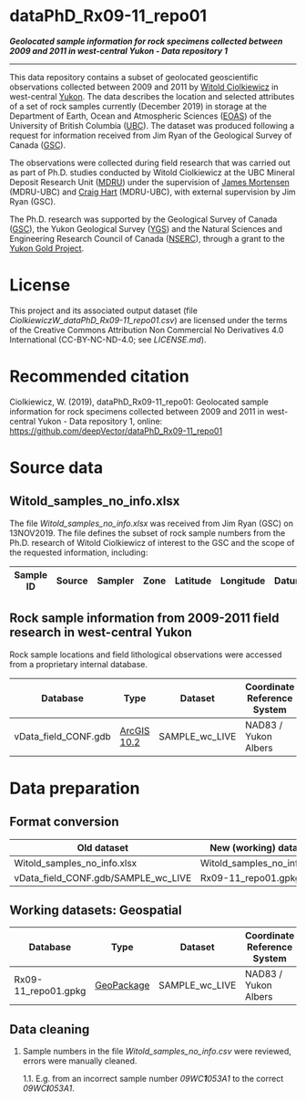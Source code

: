 # dataPhD_Rx09-11_repo01

**_Geolocated sample information for rock specimens collected between 2009 and 2011 in west-central Yukon - Data repository 1_**

* * *

This data repository contains a subset of geolocated geoscientific observations collected between 2009 and 2011 by [Witold Ciolkiewicz](https://www.linkedin.com/in/witold-c/) in west-central [Yukon](https://www.google.com/maps/place/Yukon/).  The data describes the location and selected attributes of a set of rock samples currently (December 2019) in storage at the Department of Earth, Ocean and Atmospheric Sciences ([EOAS](https://www.eoas.ubc.ca)) of the University of British Columbia ([UBC](https://www.ubc.ca)).  The dataset was produced following a request for information received from Jim Ryan of the Geological Survey of Canada ([GSC](https://www.nrcan.gc.ca/science-data/research-centres-labs/geological-survey-canada)).

The observations were collected during field research that was carried out as part of Ph.D. studies conducted by Witold Ciolkiewicz at the UBC Mineral Deposit Research Unit ([MDRU](https://www.mdru.ubc.ca)) under the supervision of [James Mortensen](https://www.eoas.ubc.ca/people/jamesmortensen) (MDRU-UBC) and [Craig Hart](https://www.linkedin.com/in/craig-hart-a2132419) (MDRU-UBC), with external supervision by Jim Ryan (GSC).

The Ph.D. research was supported by the Geological Survey of Canada ([GSC](https://www.nrcan.gc.ca/science-data/research-centres-labs/geological-survey-canada)), the Yukon Geological Survey ([YGS](https://yukon.ca/en/science-and-natural-resources/geology)) and the Natural Sciences and Engineering Research Council of Canada ([NSERC](https://www.nserc-crsng.gc.ca)), through a grant to the [Yukon Gold Project](http://old.mdru.ubc.ca/home/research/yg/yg.php).

# License

This project and its associated output dataset (file _CiolkiewiczW_dataPhD_Rx09-11_repo01.csv_) are licensed under the terms of the Creative Commons Attribution Non Commercial No Derivatives 4.0 International (CC-BY-NC-ND-4.0; see _LICENSE.md_).

# Recommended citation

Ciolkiewicz, W. (2019), dataPhD_Rx09-11_repo01: Geolocated sample information for rock specimens collected between 2009 and 2011 in west-central Yukon - Data repository 1, online: <https://github.com/deepVector/dataPhD_Rx09-11_repo01>

# Source data

## Witold_samples_no_info.xlsx

The file _Witold_samples_no_info.xlsx_ was received from Jim Ryan (GSC) on 13NOV2019.  The file defines the subset of rock sample numbers from the Ph.D. research of Witold Ciolkiewicz of interest to the GSC and the scope of the requested information, including:

| Sample ID | Source | Sampler | Zone | Latitude | Longitude | Datum | UTM Easting | UTM Northing | Elevation | Loc_Desc |
| --------- | ------ | ------- | ---- | -------- | --------- | ----- | ----------- | ------------ | --------- | -------- |

## Rock sample information from 2009-2011 field research in west-central Yukon

Rock sample locations and field lithological observations were accessed from a proprietary internal database.

| Database             | Type                                                           | Dataset        | Coordinate Reference System |
| -------------------- | -------------------------------------------------------------- | -------------- | --------------------------- |
| vData_field_CONF.gdb | [ArcGIS 10.2](https://resources.arcgis.com/en/help/main/10.2/) | SAMPLE_wc_LIVE | NAD83 / Yukon Albers        |

# Data preparation

## Format conversion

| Old dataset                         | New (working) dataset      |
| ----------------------------------- | -------------------------- |
| Witold_samples_no_info.xlsx         | Witold_samples_no_info.csv |
| vData_field_CONF.gdb/SAMPLE_wc_LIVE | Rx09-11_repo01.gpkg        |

## Working datasets: Geospatial

| Database            | Type                                                   | Dataset        | Coordinate Reference System |
| ------------------- | ------------------------------------------------------ | -------------- | --------------------------- |
| Rx09-11_repo01.gpkg | [GeoPackage](https://en.wikipedia.org/wiki/GeoPackage) | SAMPLE_wc_LIVE | NAD83 / Yukon Albers        |

## Data cleaning

1.  Sample numbers in the file _Witold_samples_no_info.csv_ were reviewed, errors were manually cleaned.

    1.1.  E.g. from an incorrect sample number _09WC**1**053A1_ to the correct _09WC**I**053A1_.
